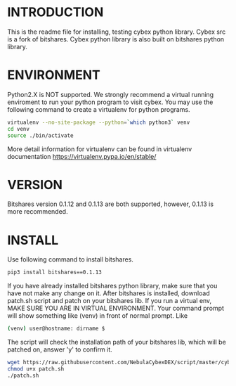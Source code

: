 INTRODUCTION
======
This is the readme file for installing, testing cybex python library.
Cybex src is a fork of bitshares. Cybex python library is also built on bitshares python library.

ENVIRONMENT
======
Python2.X is NOT supported.
We strongly recommend a virtual running enviroment to run your python program to visit cybex.
You may use the following command to create a virtualenv for python programs.

```Bash
virtualenv --no-site-package --python=`which python3` venv
cd venv
source ./bin/activate
```

More detail information for virtualenv can be found in virtualenv documentation
https://virtualenv.pypa.io/en/stable/

VERSION
======
Bitshares version 0.1.12 and 0.1.13 are both supported, however, 0.1.13 is more recommended.

INSTALL
======
Use following command to install bitshares.
```Bash
pip3 install bitshares==0.1.13
```
If you have already installed bitshares python library, make sure that you have not make any change on it.
After bitshares is installed, download patch.sh script and patch on your bitshares lib.
If you run a virtual env, MAKE SURE YOU ARE IN VIRTUAL ENVIRONMENT. Your command prompt will show something 
like (venv) in front of normal prompt. Like
```Bash
(venv) user@hostname: dirname $
```

The script will check the installation path of your bitshares lib, which will be patched on, answer 'y' to confirm it.

```Bash
wget https://raw.githubusercontent.com/NebulaCybexDEX/script/master/cybex-py-lib/patch.sh
chmod u+x patch.sh
./patch.sh

```
